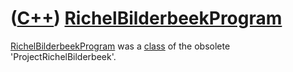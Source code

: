# ([C++](Cpp.md)) [RichelBilderbeekProgram](CppRichelBilderbeekProgram.md)

[RichelBilderbeekProgram](CppRichelBilderbeekProgram.md) was a [class](CppClass.md) of the obsolete 'ProjectRichelBilderbeek'.